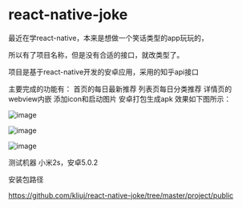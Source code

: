 # react-native-joke

最近在学react-native，本来是想做一个笑话类型的app玩玩的，

所以有了项目名称，但是没有合适的接口，就改类型了。

项目是基于react-native开发的安卓应用，采用的知乎api接口

主要完成的功能有：
首页的每日最新推荐
列表页每日分类推荐
详情页的webview内嵌
添加icon和启动图片
安卓打包生成apk 效果如下图所示：

![image](https://github.com/kliuj/react-native-joke/blob/master/project/public/1.png)

![image](https://github.com/kliuj/react-native-joke/blob/master/project/public/2.png)

![image](https://github.com/kliuj/react-native-joke/blob/master/project/public/3.png)

测试机器  小米2s，安卓5.0.2

安装包路径

https://github.com/kliuj/react-native-joke/tree/master/project/public
